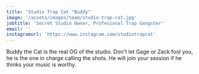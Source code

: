 ```yaml
---
title: 'Studio Trap Cat "Buddy"'
image: '/assets/images/team/studio-trap-cat.jpg'
jobtitle: 'Secret Studio Owner, Profesional Trap Gangster'
email: ''
instagramurl: 'https://www.instagram.com/studiotrapcat'
---
```


Buddy the Cat is the real OG of the studio. Don't let Gage or Zack fool you, he is the one in charge calling the shots. He will join your session if he thinks your music is worthy.
